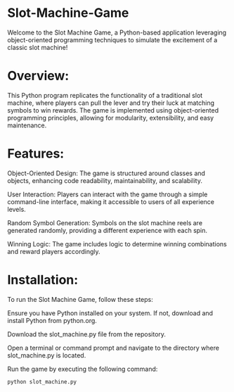 # Slot-Machine-Game


Welcome to the Slot Machine Game, a Python-based application leveraging object-oriented programming techniques to simulate the excitement of a classic slot machine!

# Overview:

This Python program replicates the functionality of a traditional slot machine, where players can pull the lever and try their luck at matching symbols to win rewards. The game is implemented using object-oriented programming principles, allowing for modularity, extensibility, and easy maintenance.

# Features:

Object-Oriented Design: The game is structured around classes and objects, enhancing code readability, maintainability, and scalability.

User Interaction: Players can interact with the game through a simple command-line interface, making it accessible to users of all experience levels.

Random Symbol Generation: Symbols on the slot machine reels are generated randomly, providing a different experience with each spin.

Winning Logic: The game includes logic to determine winning combinations and reward players accordingly.

# Installation:

To run the Slot Machine Game, follow these steps:

Ensure you have Python installed on your system. If not, download and install Python from python.org.

Download the slot_machine.py file from the repository.

Open a terminal or command prompt and navigate to the directory where slot_machine.py is located.

Run the game by executing the following command:

```bash
python slot_machine.py

